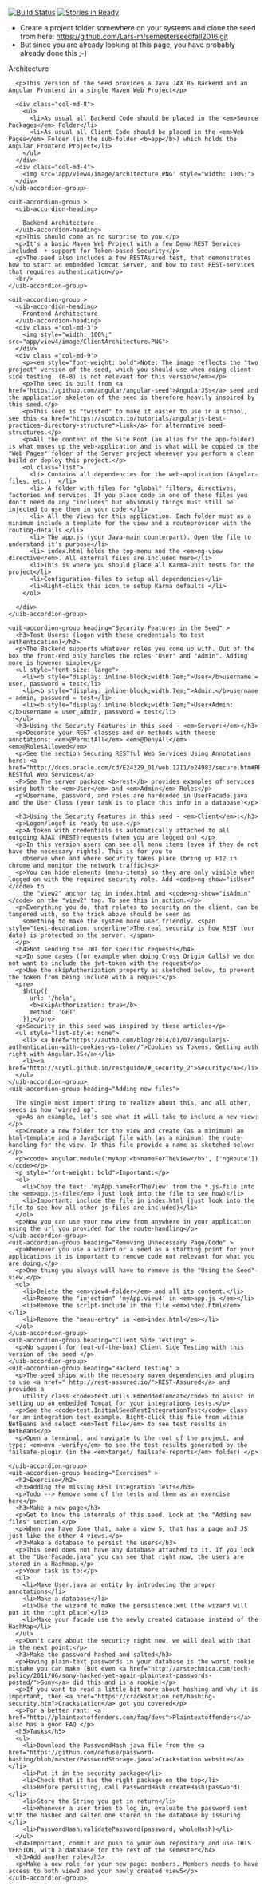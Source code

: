 [![Build Status](https://travis-ci.org/rpuls/CA3.svg?branch=master)](https://travis-ci.org/rpuls/CA3)
[![Stories in Ready](https://badge.waffle.io/rpuls/CA3.png?label=ready&title=Ready)](http://waffle.io/rpuls/CA3)

<div >
  <uib-accordion>
    <uib-accordion-group heading="Getting the Seed" >
      <ul>
        <li>Create a project folder somewhere on your systems and clone the seed from here: <a href="https://github.com/Lars-m/semesterseedfall2016.git">https://github.com/Lars-m/semesterseedfall2016.git</a> </li>
        <li>But since you are already looking at this page, you have probably already done this ;-)</li>
      </ul>
    </uib-accordion-group>
    <uib-accordion-group is-open="status.isFirstOpen" >
      <uib-accordion-heading>
        Architecture
      </uib-accordion-heading>

      <p>This Version of the Seed provides a Java JAX RS Backend and an Angular Frontend in a single Maven Web Project</p>

      <div class="col-md-8">
        <ul>
          <li>As usual all Backend Code should be placed in the <em>Source Packages</em> Folder</li>
          <li>As usual all Client Code should be placed in the <em>Web Pages</em> Folder (in the sub-folder <b>app</b>) which holds the Angular Frontend Project</li>
        </ul>
      </div>
      <div class="col-md-4">
        <img src='app/view4/image/architecture.PNG' style="width: 100%;">
      </div>
    </uib-accordion-group>

    <uib-accordion-group >
      <uib-accordion-heading>

        Backend Architecture
      </uib-accordion-heading>
      <p>This should come as no surprise to you.</p> 
      <p>It's a basic Maven Web Project with a few Demo REST Services included  + support for Token-based Security</p>
      <p>The seed also includes a few RESTAsured test, that demonstrates how to start an embedded Tomcat Server, and how to test REST-services that requires authentication</p>
      <br/>
    </uib-accordion-group>

    <uib-accordion-group >
      <uib-accordion-heading>       
        Frontend Architecture
      </uib-accordion-heading>
      <div class ="col-md-3">
        <img style="width: 100%;" src="app/view4/image/ClientArchitecture.PNG">
      </div>
      <div class ="col-md-9">
        <p><em style="font-weight: bold">Note: The image reflects the "two project" version of the seed, which you should use when doing client-side testing. (6-8) is not relevant for this version</em></p>
        <p>The seed is built from <a href="https://github.com/angular/angular-seed">AngularJSs</a> seed and the application skeleton of the seed is therefore heavily inspired by this seed.</p>
        <p>This seed is "twisted" to make it easier to use in a school, see this <a href="https://scotch.io/tutorials/angularjs-best-practices-directory-structure">link</a> for alternative seed-structures.</p> 
        <p>All the content of the Site Root (an alias for the app-folder) is what makes up the web-application and is what will be copied to the "Web Pages" folder of the Server project whenever you perform a clean build or deploy this project.</p>
        <ol class="list">
          <li> Contains all dependencies for the web-application (Angular-files, etc.)  </li>
          <li> A folder with files for "global" filters, directives, factories and services. If you place code in one of these files you don't need do any "includes" but obviously things must still be injected to use them in your code </li>
          <li> All the Views for this application. Each folder must as a minimum include a template for the view and a routeprovider with the routing-details </li>
          <li> The app.js (your Java-main counterpart). Open the file to understand it's purpose</li>
          <li> index.html holds the top-menu and the <em>ng-view directive</em>. All external files are included here</li>
          <li>This is where you should place all Karma-unit tests for the project</li>
          <li>Configuration-files to setup all dependencies</li>
          <li>Right-click this icon to setup Karma defaults </li>
        </ol>

      </div>
    </uib-accordion-group>

    <uib-accordion-group heading="Security Features in the Seed" >
      <h3>Test Users: (logon with these credentials to test authentication)</h3>
      <p>The Backend supports whatever roles you come up with. Out of the box the front-end only handles the roles "User" and "Admin". Adding more is however simple</p>
      <ul style="font-size: large">
        <li><b style="display: inline-block;width:7em;">User</b>username = user, password = test</li>
        <li><b style="display: inline-block;width:7em;">Admin:</b>username = admin, password = test</li>
        <li><b style="display: inline-block;width:7em;">User+Admin:</b>username = user_admin, password = test</li>
      </ul>
      <h3>Using the Security Features in this seed - <em>Server:</em></h3>
      <p>Decorate your REST classes and or methods with theese annotations: <em>@PermitAll</em> <em>@DenyAll</em> <em>@RolesAllowed</em>
      <p>See the section Securing RESTful Web Services Using Annotations here: <a href="http://docs.oracle.com/cd/E24329_01/web.1211/e24983/secure.htm#RESTF256">Securing RESTful Web Services</a>
      <P>See The server package <b>rest</b> provides examples of services using both the <em>User</em> and <em>Admin</em> Roles</p>
      <p>Username, password, and roles are hardcoded in UserFacade.java and the User Class (your task is to place this info in a database)</p>

      <h3>Using the Security Features in this seed - <em>Client</em>:</h3>
      <p>Logon/logof is ready to use.</p>
      <p>A token with credentials is automatically attached to all outgoing AJAX (REST)requests (when you are logged on) </p>
      <p>In this version users can see all menu items (even if they do not have the necessary rights). This is for you to
        observe when and where security takes place (bring up F12 in chrome and monitor the network traffic)<p>
      <p>You can hide elements (menu-items) so they are only visible when logged on with the required security role. Add <code>ng-show="isUser"</code> to
        the "view2" anchor tag in index.html and <code>ng-show="isAdmin"</code> on the "view2" tag. To see this in action.</p>
      <p>Everything you do, that relates to security on the client, can be tampered with, so the trick above should be seen as
        something to make the system more user friendly. <span style="text-decoration: underline">The real security is how REST (our data) is protected on the server. </span>
      </p>
      <h4>Not sending the JWT for specific requests</h4>
      <p>In some cases (for example when doing Cross Origin Calls) we don not want to include the jwt-token with the request</p>
      <p>Use the skipAutherization property as sketched below, to prevent the Token from being include with a request</p>
      <pre>
        $http({
          url: '/hola',
          <b>skipAuthorization: true</b>
          method: 'GET'
        });</pre>
      <p>Security in this seed was inspired by these articles</p>
      <ul style="list-style: none">
        <li> <a href="https://auth0.com/blog/2014/01/07/angularjs-authentication-with-cookies-vs-token/">Cookies vs Tokens. Getting auth right with Angular.JS</a></li>
        <li><a href="http://scytl.github.io/restguide/#_security_2">Security</a></li>
      </ul>
    </uib-accordion-group>
    <uib-accordion-group heading="Adding new files">

      The single most import thing to realize about this, and all other, seeds is how "wirred up".
      <p>As an example, let's see what it will take to include a new view:</p>
      <p>Create a new folder for the view and create (as a minimum) an html-template and a JavaScript file with (as a minimum) the route-handling for the view. In this file provide a name as sketched below:</p>
      <p><code> angular.module('myApp.<b>nameForTheView</b>', ['ngRoute'])</code></p>
      <p style="font-weight: bold">Important:</p> 
      <ol>
        <li>Copy the text: 'myApp.nameForTheView' from the *.js-file into the <em>app.js-file</em> (just look into the file to see how)</li>
        <li>Important: include the file in index.html (just look into the file to see how all other js-files are included)</li>
      </ol>
      <p>Now you can use your new view from anywhere in your application using the url you provided for the route-handling</p>
    </uib-accordion-group>
    <uib-accordion-group heading="Removing Unnecessary Page/Code" >
      <p>Whenever you use a wizard or a seed as a starting point for your applications it is important to remove code not relevant for what you are doing.</p>
      <p>One thing you always will have to remove is the "Using the Seed"-view.</p>
      <ol>
        <li>Delete the <em>view4-folder</em> and all its content.</li>
        <li>Remove the "injection" 'myApp.view4' in <em>app.js </em></li>
        <li>Remove the script-include in the file <em>index.html</em> </li>
        <li>Remove the "menu-entry" in <em>index.html</em></li>
      </ol>
    </uib-accordion-group>
    <uib-accordion-group heading="Client Side Testing" >
      <p>No support for (out-of-the-box) Client Side Testing with this version of the seed </p>
    </uib-accordion-group>
    <uib-accordion-group heading="Backend Testing" >
      <p>The seed ships with the necessary maven dependencies and plugins to use <a href=" http://rest-assured.io/">REST-Assured</a> and provides a 
        utility class <code>test.utils.EmbeddedTomcat</code> to assist in setting up an embedded Tomcat for your integrations tests.</p>
      <p>See the <code>test.InitialSeedRestIntegrationTest</code> class for an integration test example. Right-click this file from within NetBeans and select <em>Test file</em> to see test results in NetBeans</p>
      <p>Open a terminal, and navigate to the root of the project, and type: <em>mvn –verify</em> to see the test results generated by the failsafe-plugin (in the <em>target/ failsafe-reports</em> folder) </p>

    </uib-accordion-group>
    <uib-accordion-group heading="Exercises" >
      <h2>Exercise</h2>
      <h3>Adding the missing REST integration Tests</h3>
      <p>Todo --> Remove some of the tests and them as an exercise here</p>
      <h3>Make a new page</h3>
      <p>Get to know the internals of this seed. Look at the "Adding new files" section.</p>
      <p>When you have done that, make a view 5, that has a page and JS just like the other 4 views.</p>
      <h3>Make a database to persist the users</h3>
      <p>This seed does not have any database attached to it. If you look at the "UserFacade.java" you can see that right now, the users are stored in a Hashmap.</p>
      <p>Your task is to:</p>
      <ul>
        <li>Make User.java an entity by introducing the proper annotations</li>
        <li>Make a database</li>
        <li>Use the wizard to make the persistence.xml (the wizard will put it the right place)</li>
        <li>Make your facade use the newly created database instead of the HashMap</li>
      </ul>
      <p>Don't care about the security right now, we will deal with that in the next point:</p>
      <h3>Make the password hashed and salted</h3>
      <p>Having plain-text passwords in your database is the worst rookie mistake you can make (But even <a href="http://arstechnica.com/tech-policy/2011/06/sony-hacked-yet-again-plaintext-passwords-posted/">Sony</a> did this and is a rookie)</p>
      <p>If you want to read a little bit more about hashing and why it is important, then <a href="https://crackstation.net/hashing-security.htm">Crackstation</a> got you covered</p>
      <p>For a better rant: <a href="http://plaintextoffenders.com/faq/devs">Plaintextoffenders</a> also has a good FAQ </p>
      <h5>Tasks</h5>
      <ul>
        <li>Download the PasswordHash java file from the <a href="https://github.com/defuse/password-hashing/blob/master/PasswordStorage.java">Crackstation website</a></li>
        <li>Put it in the security package</li>
        <li>Check that it has the right package on the top</li>
        <li>Before persisting, call PasswordHash.createHash(password);</li>
        <li>Store the String you get in return</li>
        <li>Whenever a user tries to log in, evaluate the password sent with the hashed and salted one stored in the database by issuring: </li>
        <li>PasswordHash.validatePassword(password, wholeHash)</li>
      </ul>
      <h4>Important, commit and push to your own repository and use THIS VERSION, with a database for the rest of the semester</h4>
      <h3>Add another role</h3>
      <p>Make a new role for your new page: members. Members needs to have access to both view2 and your newly created view5</p>
    </uib-accordion-group>

  </uib-accordion>
</div>
